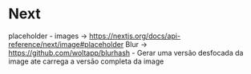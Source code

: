 # Next

placeholder - images -> https://nextjs.org/docs/api-reference/next/image#placeholder
Blur -> https://github.com/woltapp/blurhash - Gerar uma versão desfocada da image ate carrega a versão completa da image
